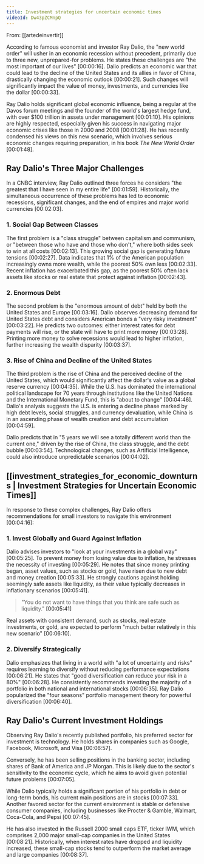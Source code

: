 ```yaml
---
title: Investment strategies for uncertain economic times
videoId: Dw43pZCMnpQ
---
```


From: [[artedeinvertir]] <br/> 

According to famous economist and investor Ray Dalio, the "new world order" will usher in an economic recession without precedent, primarily due to three new, unprepared-for problems. He states these challenges are "the most important of our lives" <a class="yt-timestamp" data-t="00:00:16">[00:00:16]</a>. Dalio predicts an economic war that could lead to the decline of the United States and its allies in favor of China, drastically changing the economic outlook <a class="yt-timestamp" data-t="00:00:21">[00:00:21]</a>. Such changes will significantly impact the value of money, investments, and currencies like the dollar <a class="yt-timestamp" data-t="00:00:33">[00:00:33]</a>.

Ray Dalio holds significant global economic influence, being a regular at the Davos forum meetings and the founder of the world's largest hedge fund, with over $100 trillion in assets under management <a class="yt-timestamp" data-t="00:01:10">[00:01:10]</a>. His opinions are highly respected, especially given his success in navigating major economic crises like those in 2000 and 2008 <a class="yt-timestamp" data-t="00:01:28">[00:01:28]</a>. He has recently condensed his views on this new scenario, which involves serious economic changes requiring preparation, in his book *The New World Order* <a class="yt-timestamp" data-t="00:01:48">[00:01:48]</a>.

## Ray Dalio's Three Major Challenges

In a CNBC interview, Ray Dalio outlined three forces he considers "the greatest that I have seen in my entire life" <a class="yt-timestamp" data-t="00:01:59">[00:01:59]</a>. Historically, the simultaneous occurrence of these problems has led to economic recessions, significant changes, and the end of empires and major world currencies <a class="yt-timestamp" data-t="00:02:03">[00:02:03]</a>.

### 1. Social Gap Between Classes
The first problem is a "class struggle" between capitalism and communism, or "between those who have and those who don't," where both sides seek to win at all costs <a class="yt-timestamp" data-t="00:02:13">[00:02:13]</a>. This growing social gap is generating future tensions <a class="yt-timestamp" data-t="00:02:27">[00:02:27]</a>. Data indicates that 1% of the American population increasingly owns more wealth, while the poorest 50% own less <a class="yt-timestamp" data-t="00:02:33">[00:02:33]</a>. Recent inflation has exacerbated this gap, as the poorest 50% often lack assets like stocks or real estate that protect against inflation <a class="yt-timestamp" data-t="00:02:43">[00:02:43]</a>.

### 2. Enormous Debt
The second problem is the "enormous amount of debt" held by both the United States and Europe <a class="yt-timestamp" data-t="00:03:16">[00:03:16]</a>. Dalio observes decreasing demand for United States debt and considers American bonds a "very risky investment" <a class="yt-timestamp" data-t="00:03:22">[00:03:22]</a>. He predicts two outcomes: either interest rates for debt payments will rise, or the state will have to print more money <a class="yt-timestamp" data-t="00:03:28">[00:03:28]</a>. Printing more money to solve recessions would lead to higher inflation, further increasing the wealth disparity <a class="yt-timestamp" data-t="00:03:37">[00:03:37]</a>.

### 3. Rise of China and Decline of the United States
The third problem is the rise of China and the perceived decline of the United States, which would significantly affect the dollar's value as a global reserve currency <a class="yt-timestamp" data-t="00:04:35">[00:04:35]</a>. While the U.S. has dominated the international political landscape for 70 years through institutions like the United Nations and the International Monetary Fund, this is "about to change" <a class="yt-timestamp" data-t="00:04:46">[00:04:46]</a>. Dalio's analysis suggests the U.S. is entering a decline phase marked by high debt levels, social struggles, and currency devaluation, while China is in an ascending phase of wealth creation and debt accumulation <a class="yt-timestamp" data-t="00:04:59">[00:04:59]</a>.

Dalio predicts that in "5 years we will see a totally different world than the current one," driven by the rise of China, the class struggle, and the debt bubble <a class="yt-timestamp" data-t="00:03:54">[00:03:54]</a>. Technological changes, such as Artificial Intelligence, could also introduce unpredictable scenarios <a class="yt-timestamp" data-t="00:04:02">[00:04:02]</a>.

## [[investment_strategies_for_economic_downturns | Investment Strategies for Uncertain Economic Times]]

In response to these complex challenges, Ray Dalio offers recommendations for small investors to navigate this environment <a class="yt-timestamp" data-t="00:04:16">[00:04:16]</a>:

### 1. Invest Globally and Guard Against Inflation
Dalio advises investors to "look at your investments in a global way" <a class="yt-timestamp" data-t="00:05:25">[00:05:25]</a>. To prevent money from losing value due to inflation, he stresses the necessity of investing <a class="yt-timestamp" data-t="00:05:29">[00:05:29]</a>. He notes that since money printing began, asset values, such as stocks or gold, have risen due to new debt and money creation <a class="yt-timestamp" data-t="00:05:33">[00:05:33]</a>. He strongly cautions against holding seemingly safe assets like liquidity, as their value typically decreases in inflationary scenarios <a class="yt-timestamp" data-t="00:05:41">[00:05:41]</a>.

> "You do not want to have things that you think are safe such as liquidity." <a class="yt-timestamp" data-t="00:05:41">[00:05:41]</a>

Real assets with consistent demand, such as stocks, real estate investments, or gold, are expected to perform "much better relatively in this new scenario" <a class="yt-timestamp" data-t="00:06:10">[00:06:10]</a>.

### 2. Diversify Strategically
Dalio emphasizes that living in a world with "a lot of uncertainty and risks" requires learning to diversify without reducing performance expectations <a class="yt-timestamp" data-t="00:06:21">[00:06:21]</a>. He states that "good diversification can reduce your risk in a 80%" <a class="yt-timestamp" data-t="00:06:28">[00:06:28]</a>. He consistently recommends investing the majority of a portfolio in both national and international stocks <a class="yt-timestamp" data-t="00:06:35">[00:06:35]</a>. Ray Dalio popularized the "four seasons" portfolio management theory for powerful diversification <a class="yt-timestamp" data-t="00:06:40">[00:06:40]</a>.

## Ray Dalio's Current Investment Holdings

Observing Ray Dalio's recently published portfolio, his preferred sector for investment is technology. He holds shares in companies such as Google, Facebook, Microsoft, and Visa <a class="yt-timestamp" data-t="00:06:57">[00:06:57]</a>.

Conversely, he has been selling positions in the banking sector, including shares of Bank of America and JP Morgan. This is likely due to the sector's sensitivity to the economic cycle, which he aims to avoid given potential future problems <a class="yt-timestamp" data-t="00:07:05">[00:07:05]</a>.

While Dalio typically holds a significant portion of his portfolio in debt or long-term bonds, his current main positions are in stocks <a class="yt-timestamp" data-t="00:07:33">[00:07:33]</a>. Another favored sector for the current environment is stable or defensive consumer companies, including businesses like Procter & Gamble, Walmart, Coca-Cola, and Pepsi <a class="yt-timestamp" data-t="00:07:45">[00:07:45]</a>.

He has also invested in the Russell 2000 small caps ETF, ticker IWM, which comprises 2,000 major small-cap companies in the United States <a class="yt-timestamp" data-t="00:08:21">[00:08:21]</a>. Historically, when interest rates have dropped and liquidity increased, these small-cap stocks tend to outperform the market average and large companies <a class="yt-timestamp" data-t="00:08:37">[00:08:37]</a>.
